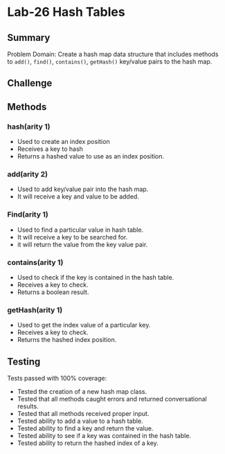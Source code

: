 # Lab-26 Hash Tables

## Summary
Problem Domain:  Create a hash map data structure that includes methods to `add()`, `find()`, `contains()`, `getHash()` key/value pairs to the hash map.

## Challenge


## Methods

### hash(arity 1)
* Used to create an index position
* Receives a key to hash
* Returns a hashed value to use as an index position.

### add(arity 2)
* Used to add key/value pair into the hash map.
* It will receive a key and value to be added.

### Find(arity 1)
* Used to find a particular value in hash table.
* It will receive a key to be searched for.
* it will return the value from the key value pair.

### contains(arity 1)
* Used to check if the key is contained in the hash table.
* Receives a key to check.
* Returns a boolean result.

### getHash(arity 1)
* Used to get the index value of a particular key.
* Receives a key to check.
* Returns the hashed index position.

## Testing
Tests passed with 100% coverage:
* Tested the creation of a new hash map class.
* Tested that all methods caught errors and returned conversational results.
* Tested that all methods received proper input.
* Tested ability to add a value to a hash table.
* Tested ability to find a key and return the value.
* Tested ability to see if a key was contained in the hash table.
* Tested ability to return the hashed index of a key.




